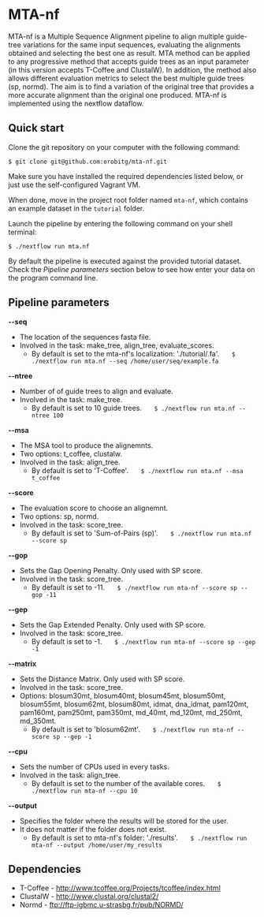 MTA-nf
======

MTA-nf is a Multiple Sequence Alignment pipeline to align multiple guide-tree variations for the same input sequences, evaluating the alignments obtained and selecting the best one as result. MTA method can be applied to any progressive method that accepts guide trees as an input parameter (in this version accepts T-Coffee and ClustalW). In addition, the method also allows different evaluation metrics to select the best multiple guide trees (sp, normd). The aim is to find a variation of the original tree that provides a more accurate alignment than the original one produced. MTA-nf is implemented using the nextflow dataflow.


Quick start 
-----------

Clone the git repository on your computer with the following command:

    $ git clone git@github.com:orobitg/mta-nf.git
    

Make sure you have installed the required dependencies listed below, or just 
use the self-configured Vagrant VM. 

When done, move in the project root folder named `mta-nf`, 
which contains an example dataset in the `tutorial` folder. 

Launch the pipeline by entering the following command 
on your shell terminal:

    $ ./nextflow run mta.nf
    
By default the pipeline is executed against the provided tutorial dataset. 
Check the *Pipeline parameters*  section below to see how enter your data on the program command line.

Pipeline parameters
-------------------

**--seq**  
   
* The location of the sequences fasta file.
* Involved in the task: make_tree, align_tree, evaluate_scores.
	* By default is set to the mta-nf's localization: './tutorial/.fa'.
  	`	$ ./nextflow run mta.nf --seq /home/user/seq/example.fa`

**--ntree**  
   
* Number of of guide trees to align and evaluate.
* Involved in the task: make_tree.
	* By default is set to 10 guide trees.
  	`	$ ./nextflow run mta.nf --ntree 100`

**--msa**  
   
* The MSA tool to produce the alignemnts.
* Two options: t_coffee, clustalw.
* Involved in the task: align_tree.
	* By default is set to 'T-Coffee'.
	`	$ ./nextflow run mta.nf --msa t_coffee`

**--score**  
   
* The evaluation score to choose an alignemnt.
* Two options: sp, normd.
* Involved in the task: score_tree.
	* By default is set to 'Sum-of-Pairs (sp)'.
  	`	$ ./nextflow run mta.nf --score sp`

**--gop** 
   
* Sets the Gap Opening Penalty. Only used with SP score.  
* Involved in the task: score_tree.
	* By default is set to -11.
  	`	$ ./nextflow run mta-nf --score sp --gop -11`

**--gep** 
   
* Sets the Gap Extended Penalty. Only used with SP score.  
* Involved in the task: score_tree.
	* By default is set to -1.
  	`	$ ./nextflow run mta-nf --score sp --gep -1`

**--matrix** 
   
* Sets the Distance Matrix. Only used with SP score.  
* Involved in the task: score_tree.
* Options: blosum30mt, blosum40mt, blosum45mt, blosum50mt, blosum55mt, blosum62mt, blosum80mt, idmat, dna_idmat, pam120mt, pam160mt, pam250mt, pam350mt, md_40mt, md_120mt, md_250mt, md_350mt.
	* By default is set to 'blosum62mt'.
  	`	$ ./nextflow run mta-nf --score sp --gep -1`

**--cpu** 
   
* Sets the number of CPUs used in every tasks.  
* Involved in the task: align_tree.
	* By default is set to the number of the available cores.
  	`	$ ./nextflow run mta-nf --cpu 10`
  
  
**--output** 
   
* Specifies the folder where the results will be stored for the user.  
* It does not matter if the folder does not exist.
  	* By default is set to mta-nf's folder: './results'.
  	`	$ ./nextflow run mta-nf --output /home/user/my_results`



Dependencies 
------------

 * T-Coffee - http://www.tcoffee.org/Projects/tcoffee/index.html
 * ClustalW - http://www.clustal.org/clustal2/
 * Normd - ftp://ftp-igbmc.u-strasbg.fr/pub/NORMD/

